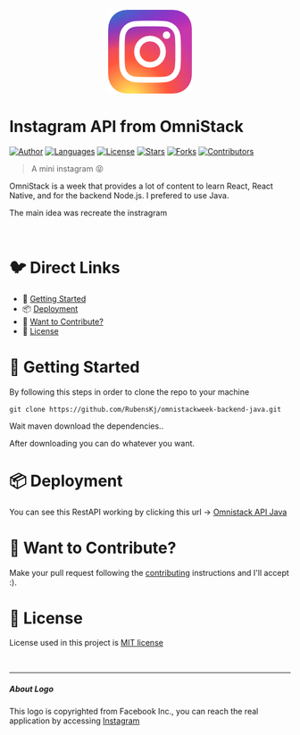 <p align="center">
   <img src=".github/instagram-logo.png" width="150"/>
</p>

# Instagram API from OmniStack

[![Author](https://img.shields.io/badge/author-RubensKj-00cc74?style=flat-square)](https://github.com/RubensKj)
[![Languages](https://img.shields.io/github/languages/count/RubensKj/instagram-api-omnistack?color=00cc74&style=flat-square)](#)
[![License](https://img.shields.io/github/license/RubensKj/instagram-api-omnistack?color=00cc74&style=flat-square)](https://github.com/RubensKj/instagram-api-omnistack/LICENSE)
[![Stars](https://img.shields.io/github/stars/RubensKj/instagram-api-omnistack?color=00cc74&style=flat-square)](https://github.com/RubensKj/instagram-api-omnistack/stargazers)
[![Forks](https://img.shields.io/github/forks/RubensKj/instagram-api-omnistack?color=00cc74&style=flat-square)](https://github.com/RubensKj/instagram-api-omnistack/network/members)
[![Contributors](https://img.shields.io/github/contributors/RubensKj/instagram-api-omnistack?color=00cc74&style=flat-square)](https://github.com/RubensKj/instagram-api-omnistack/graphs/contributors)


> A mini instagram 😝

<p>OmniStack is a week that provides a lot of content to learn React, React Native, and for the backend Node.js. I prefered to use Java.</p>
<p>The main idea was recreate the instragram</p>

<br/>

# 🐦 Direct Links
 * 🚀 [Getting Started](#rocket-getting-started)
 * 📦 [Deployment](#package-deployment)
 * 🎉 [Want to Contribute?](#tada-want-to-contribute)
 * 📕 [License](#closed_book-license)


# :rocket: Getting Started

By following this steps in order to clone the repo to your machine

```git
git clone https://github.com/RubensKj/omnistackweek-backend-java.git
```

Wait maven download the dependencies..

After downloading you can do whatever you want.

# :package: Deployment

You can see this RestAPI working by clicking this url -> [Omnistack API Java]()

# :tada: Want to Contribute?

Make your pull request following the [contributing](https://github.com/RubensKj/instagram-api-omnistack/blob/master/CONTRIBUTING.md) instructions and I'll accept :).

# :closed_book: License

License used in this project is [MIT license](https://github.com/RubensKj/instagram-api-omnistack/blob/master/LICENSE)

<br>

---

##### About Logo

This logo is copyrighted from Facebook Inc., you can reach the real application by accessing [Instagram](https://www.instagram.com/)